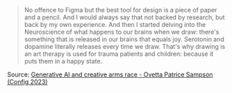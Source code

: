 > No offence to Figma but the best tool for design is a piece of paper and a pencil. And I would always say that not backed by research, but back by my own experience. And then I started delving into the Neuroscience of what happens to our brains when we draw: there's something that is released in our brains that equals joy. Serotonin and dopamine literally releases every time we draw. That's why drawing is an art therapy is used for trauma patients and children: because it puts them in a happy state. 

Source: [Generative AI and creative arms race - Ovetta Patrice Sampson \(Config 2023\)](https://www.youtube.com/watch?v=kFYaEvADgsE&t=186s)